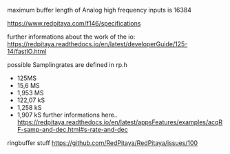 maximum buffer length of Analog high frequency inputs is 16384

https://www.redpitaya.com/f146/specifications

further informations about the work of the io:
https://redpitaya.readthedocs.io/en/latest/developerGuide/125-14/fastIO.html


possible Samplingrates are defined in rp.h
- 125MS
- 15,6 MS
- 1,953 MS
- 122,07 kS
- 1,258 kS
- 1,907 kS
further informations here..
https://redpitaya.readthedocs.io/en/latest/appsFeatures/examples/acqRF-samp-and-dec.html#s-rate-and-dec

ringbuffer stuff
https://github.com/RedPitaya/RedPitaya/issues/100
